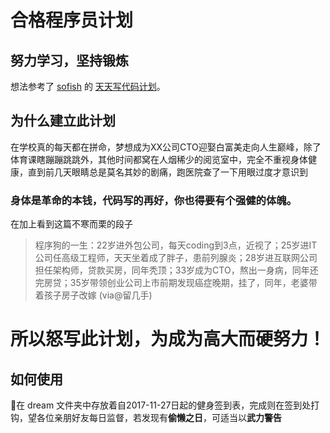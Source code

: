 # 合格程序员计划

## 努力学习，坚持锻炼

想法参考了 [sofish](https://github.com/sofish) 的 [天天写代码计划](https://github.com/sofish/everyday)。

## 为什么建立此计划

在学校真的每天都在拼命，梦想成为XX公司CTO迎娶白富美走向人生巅峰，除了体育课瞎蹦蹦跳跳外，其他时间都窝在人烟稀少的阅览室中，完全不重视身体健康，直到前几天眼睛总是莫名其妙的剧痛，跑医院查了一下用眼过度才意识到
### 身体是革命的本钱，代码写的再好，你也得要有个强健的体魄。

在加上看到这篇不寒而栗的段子

>程序狗的一生：22岁进外包公司，每天coding到3点，近视了；25岁进IT公司任高级工程师，天天坐着成了胖子，患前列腺炎；28岁进互联网公司担任架构师，贷款买房，同年秃顶；33岁成为CTO，熬出一身病，同年还完房贷；35岁带领创业公司上市前期发现癌症晚期，挂了，同年，老婆带着孩子房子改嫁 (via@留几手)

# 所以怒写此计划，为成为高大而硬努力！

## 如何使用

在 dream 文件夹中存放着自2017-11-27日起的健身签到表，完成则在签到处打钩，望各位亲朋好友每日监督，若发现有**偷懒之日**，可适当以**武力警告**

